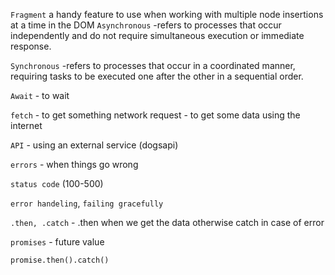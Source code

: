 `Fragment` a handy feature to use when working with multiple node insertions at a time in the DOM
`Asynchronous` -refers to processes that occur independently and do not require simultaneous execution or immediate response.

`Synchronous` -refers to processes that occur in a coordinated manner, requiring tasks to be executed one after the other in a sequential order.

`Await` - to wait

`fetch` - to get something network request - to get some data using the internet

`API` - using an external service (dogsapi)

`errors` - when things go wrong

`status code` (100-500)

`error handeling`, `failing gracefully `

`.then, .catch` - .then when we get the data otherwise catch in case of error

`promises` - future value

`promise.then().catch()`
